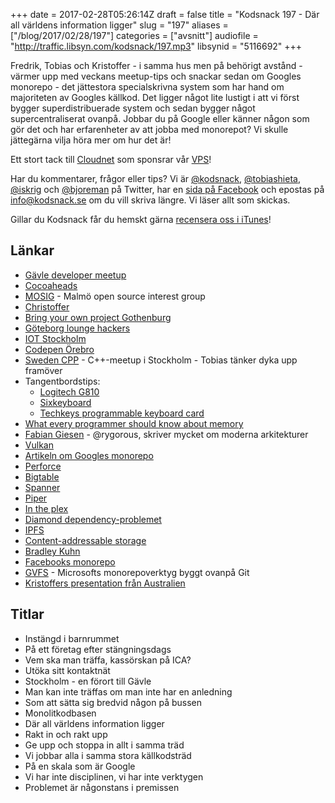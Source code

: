 +++
date = 2017-02-28T05:26:14Z
draft = false
title = "Kodsnack 197 - Där all världens information ligger"
slug = "197"
aliases = ["/blog/2017/02/28/197"]
categories = ["avsnitt"]
audiofile = "http://traffic.libsyn.com/kodsnack/197.mp3"
libsynid = "5116692"
+++

Fredrik, Tobias och Kristoffer - i samma hus men på behörigt avstånd - värmer upp med veckans meetup-tips och snackar sedan om Googles monorepo - det jättestora specialskrivna system som har hand om majoriteten av Googles källkod. Det ligger något lite lustigt i att vi först bygger superdistribuerade system och sedan bygger något supercentraliserat ovanpå. Jobbar du på Google eller känner någon som gör det och har erfarenheter av att jobba med monorepot? Vi skulle jättegärna vilja höra mer om hur det är!

Ett stort tack till [Cloudnet](http://www.cloudnet.se) som sponsrar vår [VPS](http://en.wikipedia.org/wiki/Virtual_private_server)!

Har du kommentarer, frågor eller tips? Vi är [@kodsnack](https://www.twitter.com/kodsnack), [@tobiashieta](https://www.twitter.com/tobiashieta), [@iskrig](https://www.twitter.com/iskrig) och [@bjoreman](https://www.twitter.com/bjoreman) på Twitter, har en [sida på Facebook](https://www.facebook.com/kodsnack) och epostas på [info@kodsnack.se](mailto:info@kodsnack.se) om du vill skriva längre. Vi läser allt som skickas.

Gillar du Kodsnack får du hemskt gärna [recensera oss i iTunes](http://itunes.apple.com/se/podcast/kodsnack/id561631498?l=en)!

## Länkar ##
* [Gävle developer meetup](https://www.meetup.com/Gavle-Developer-Meetup/)
* [Cocoaheads](http://cocoaheads.org/)
* [MOSIG](http://hack.org/mc/mosig.html) - Malmö open source interest group
* [Christoffer](https://github.com/estomagordo)
* [Bring your own project Gothenburg](https://www.meetup.com/Bring-Your-Own-Project-Gothenburg/)
* [Göteborg lounge hackers](https://www.meetup.com/Goteborg-Lounge-Hackers/)
* [IOT Stockholm](https://www.meetup.com/IoTStockholm/)
* [Codepen Örebro](https://www.meetup.com/CodePen-Orebro/)
* [Sweden CPP](https://www.meetup.com/swedencpp/) - C++-meetup i Stockholm - Tobias tänker dyka upp framöver
* Tangentbordstips:
    * [Logitech G810](https://m.prisjakt.nu/product/3606678/media)
    * [Sixkeyboard](http://techkeys.us/collections/keyboards/products/sixkeyboard)
    * [Techkeys programmable keyboard card](http://techkeys.us/collections/keyboards/products/techkeys-programmable-keyboard-business-card)
* [What every programmer should know about memory](https://lwn.net/Articles/250967/)
* [Fabian Giesen](https://twitter.com/rygorous) - @rygorous, skriver mycket om moderna arkitekturer
* [Vulkan](https://en.wikipedia.org/wiki/Vulkan_%28API%29)
* [Artikeln om Googles monorepo](http://m.cacm.acm.org/magazines/2016/7/204032-why-google-stores-billions-of-lines-of-code-in-a-single-repository/fulltext)
* [Perforce](https://en.wikipedia.org/wiki/Perforce_Helix)
* [Bigtable](https://en.wikipedia.org/wiki/Bigtable)
* [Spanner](https://en.wikipedia.org/wiki/Spanner_%28database%29)
* [Piper](https://plus.google.com/+DominicMitchell/posts/DjABWzqp4kj)
* [In the plex](http://www.stevenlevy.com/index.php/books/in-the-plex)
* [Diamond dependency-problemet](https://www.well-typed.com/blog/2008/04/the-dreaded-diamond-dependency-problem/)
* [IPFS](https://ipfs.io/)
* [Content-addressable storage](https://en.wikipedia.org/wiki/Content-addressable_storage)
* [Bradley Kuhn](http://ebb.org/bkuhn/blog/)
* [Facebooks monorepo](https://code.facebook.com/posts/218678814984400/scaling-mercurial-at-facebook/)
* [GVFS](https://blogs.msdn.microsoft.com/visualstudioalm/2017/02/03/announcing-gvfs-git-virtual-file-system/) - Microsofts monorepoverktyg byggt ovanpå Git
* [Kristoffers presentation från Australien](https://www.youtube.com/watch?v=4ua5aeKKDzU)

## Titlar ##
* Instängd i barnrummet
* På ett företag efter stängningsdags
* Vem ska man träffa, kassörskan på ICA?
* Utöka sitt kontaktnät
* Stockholm - en förort till Gävle
* Man kan inte träffas om man inte har en anledning
* Som att sätta sig bredvid någon på bussen
* Monolitkodbasen
* Där all världens information ligger
* Rakt in och rakt upp
* Ge upp och stoppa in allt i samma träd
* Vi jobbar alla i samma stora källkodsträd
* På en skala som är Google
* Vi har inte disciplinen, vi har inte verktygen
* Problemet är någonstans i premissen